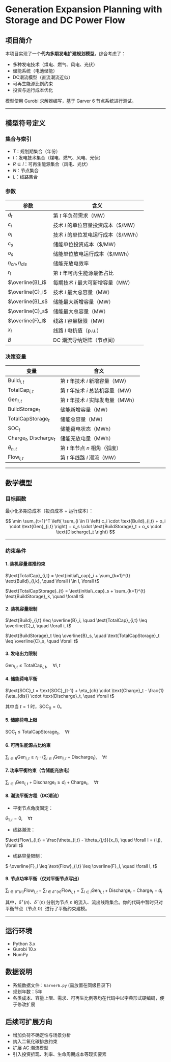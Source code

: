 # Generation Expansion Planning with Storage and DC Power Flow

## 项目简介

本项目实现了一个**代内多期发电扩建规划模型**，综合考虑了：

* 多种发电技术（煤电、燃气、风电、光伏）
* 储能系统（电池储能）
* DC潮流模型（直流潮流近似）
* 可再生能源比例约束
* 投资与运行成本优化

模型使用 Gurobi 求解器编写，基于 Garver 6 节点系统进行测试。

---

## 模型符号定义

### 集合与索引

* $T$：规划期集合（年份）
* $I$：发电技术集合（煤电、燃气、风电、光伏）
* $R \subseteq I$：可再生能源集合（风电、光伏）
* $N$：节点集合
* $L$：线路集合

### 参数

| 参数                      | 含义                       |
| ----------------------- | ------------------------ |
| $d_t$                   | 第 $t$ 年负荷需求（MW）          |
| $c_i$                   | 技术 $i$ 的单位容量投资成本（\$/MW）  |
| $o_i$                   | 技术 $i$ 的单位发电运行成本（\$/MWh） |
| $c_s$                   | 储能单位投资成本（\$/MW）          |
| $o_s$                   | 储能单位放电运行成本（\$/MWh）       |
| $\eta_{ch}, \eta_{dis}$ | 储能充放电效率                  |
| $r_t$                   | 第 $t$ 年可再生能源最低占比         |
| $\overline{B}_i$        | 每期技术 $i$ 最大可新增容量（MW）     |
| $\overline{C}_i$        | 技术 $i$ 最大总容量（MW）         |
| $\overline{B}_s$        | 储能最大新增容量（MW）             |
| $\overline{C}_s$        | 储能最大总容量（MW）              |
| $\overline{F}_l$        | 线路 $l$ 容量极限（MW）          |
| $x_l$                   | 线路 $l$ 电抗值（p.u.）         |
| $B$                     | DC 潮流导纳矩阵（节点间）           |

### 决策变量

| 变量                                      | 含义                       |
| --------------------------------------- | ------------------------ |
| $\text{Build}_{i,t}$                    | 第 $t$ 年技术 $i$ 新增容量（MW）   |
| $\text{TotalCap}_{i,t}$                 | 第 $t$ 年技术 $i$ 总装机容量（MW）  |
| $\text{Gen}_{i,t}$                      | 第 $t$ 年技术 $i$ 实际发电量（MWh） |
| $\text{BuildStorage}_t$                 | 储能新增容量（MW）               |
| $\text{TotalCapStorage}_t$              | 储能总容量（MW）                |
| $\text{SOC}_t$                          | 储能荷电状态（MWh）              |
| $\text{Charge}_t$, $\text{Discharge}_t$ | 储能充放电量（MWh）              |
| $\theta_{n,t}$                          | 第 $t$ 年节点 $n$ 相角（弧度）     |
| $\text{Flow}_{l,t}$                     | 第 $t$ 年线路 $l$ 潮流（MW）     |

---

## 数学模型

### 目标函数

最小化多期总成本（投资成本 + 运行成本）：

$$
\min \sum_{t=1}^T \left( \sum_{i \in I} \left( c_i \cdot \text{Build}_{i,t} + o_i \cdot \text{Gen}_{i,t} \right) + c_s \cdot \text{BuildStorage}_t + o_s \cdot \text{Discharge}_t \right)
$$

---

### 约束条件

#### 1. 装机容量递推约束

$\text{TotalCap}_{i,t} = \text{initial\_cap}_i + \sum_{k=1}^{t} \text{Build}_{i,k}, \quad \forall i \in I, \forall t$

$\text{TotalCapStorage}_{t} = \text{initial\_cap}_s + \sum_{k=1}^{t} \text{BuildStorage}_k, \quad \forall t$

#### 2. 装机容量限制

$\text{Build}_{i,t} \leq \overline{B}_i, \quad \text{TotalCap}_{i,t} \leq \overline{C}_i, \quad \forall i, t$

$\text{BuildStorage}_t \leq \overline{B}_s, \quad \text{TotalCapStorage}_t \leq \overline{C}_s, \quad \forall t$

#### 3. 发电出力限制

$\text{Gen}_{i,t} \leq \text{TotalCap}_{i,t}, \quad \forall i, t$

#### 4. 储能荷电平衡

$\text{SOC}_t = \text{SOC}_{t-1} + \eta_{ch} \cdot \text{Charge}_t - \frac{1}{\eta_{dis}} \cdot \text{Discharge}_t, \quad \forall t$

其中当 $t=1$ 时，$\text{SOC}_0 = 0$。

#### 5. 储能荷电上限

$\text{SOC}_t \leq \text{TotalCapStorage}_t, \quad \forall t$

#### 6. 可再生能源占比约束

$\sum_{i \in R} \text{Gen}_{i,t} \geq r_t \cdot \left( \sum_{i \in I} \text{Gen}_{i,t} + \text{Discharge}_t \right), \quad \forall t$

#### 7. 功率平衡约束（含储能充放电）

$\sum_{i \in I} \text{Gen}_{i,t} + \text{Discharge}_t \geq d_t + \text{Charge}_t, \quad \forall t$

#### 8. 潮流平衡方程（DC潮流）

* 平衡节点角度固定：

$\theta_{1,t} = 0, \quad \forall t$

* 线路潮流：

$\text{Flow}_{l,t} = \frac{\theta_{i,t} - \theta_{j,t}}{x_l}, \quad \forall l = (i,j), \forall t$

* 线路容量限制：

$-\overline{F}_l \leq \text{Flow}_{l,t} \leq \overline{F}_l, \quad \forall l, t$

#### 9. 节点功率平衡（仅对平衡节点写出）

$\sum_{l \in \delta^+(n)} \text{Flow}_{l,t} - \sum_{l \in \delta^-(n)} \text{Flow}_{l,t} = \sum_{i \in I} \text{Gen}_{i,t} + \text{Discharge}_t - \text{Charge}_t - d_t$

其中，$\delta^+(n)$、$\delta^-(n)$ 分别为节点 $n$ 的流入、流出线路集合。你的代码中暂时只对平衡节点（节点 0）进行了平衡约束建模。

---

## 运行环境

* Python 3.x
* Gurobi 10.x
* NumPy

## 数据说明

* 系统数据文件：`Garver6.py` (需放置在同级目录下)
* 规划年数：5年
* 各类成本、容量上限、需求、可再生比例等均在代码中以字典形式硬编码，便于修改扩展

## 后续可扩展方向

* 增加负荷不确定性与场景分析
* 纳入二氧化碳排放约束
* 扩展 AC 潮流模型
* 引入投资折现、利率、生命周期成本等现实要素
